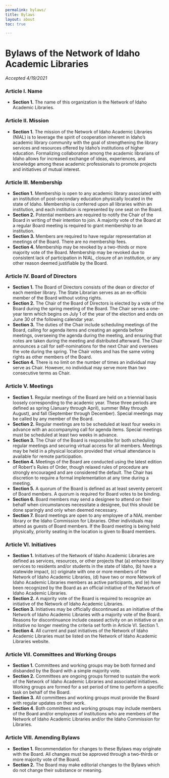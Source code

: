 ```yaml
---
permalink: bylaws/
title: Bylaws
layout: about
toc: true

---
```

# **Bylaws of the Network of Idaho Academic Libraries**

_Accepted 4/19/2021_

### **Article I.** Name

* **Section 1.** The name of this organization is the Network of Idaho Academic Libraries.

### **Article II.** Mission

* **Section 1.** The mission of the Network of Idaho Academic Libraries (NIAL) is to leverage the spirit of cooperation inherent in Idaho’s academic library community with the goal of strengthening the library services and resources offered by Idaho’s institutions of higher education. Formalizing collaboration among the academic librarians of Idaho allows for increased exchange of ideas, experiences, and knowledge among these academic professionals to promote projects and initiatives of mutual interest.

### **Article III.** Membership

* **Section 1.** Membership is open to any academic library associated with an institution of post-secondary education physically located in the state of Idaho. Membership is conferred upon all libraries within an institution, and each institution is represented by one seat on the Board.
* **Section 2.** Potential members are required to notify the Chair of the Board in writing of their intention to join. A majority vote of the Board at a regular Board meeting is required to grant membership to an institution.
* **Section 3.** Members are required to have regular representation at meetings of the Board. There are no membership fees.
* **Section 4.** Membership may be revoked by a two-thirds or more majority vote of the Board. Membership may be revoked due to consistent lack of participation in NIAL, closure of an institution, or any other reason deemed justifiable by the Board.

### **Article IV.** Board of Directors

* **Section 1.** The Board of Directors consists of the dean or director of each member library. The State Librarian serves as an ex-officio member of the Board without voting rights.
* **Section 2.** The Chair of the Board of Directors is elected by a vote of the Board during the spring meeting of the Board. The Chair serves a one-year term which begins on July 1 of the year of the election and ends on June 30 of the following calendar year.
* **Section 3.** The duties of the Chair include scheduling meetings of the Board, calling for agenda items and creating an agenda before meetings, overseeing the agenda during the meeting, and ensuring that notes are taken during the meeting and distributed afterward. The Chair announces a call for self-nominations for the next Chair and oversees the vote during the spring. The Chair votes and has the same voting rights as other members of the Board.
* **Section 4.** There is no limit on the number of times an individual may serve as Chair. However, no individual may serve more than two consecutive terms as Chair.

### **Article V.** Meetings

* **Section 1.** Regular meetings of the Board are held on a triennial basis loosely corresponding to the academic year. These three periods are defined as spring (January through April), summer (May through August), and fall (September through December). Special meetings may be called by any member of the Board.
* **Section 2.** Regular meetings are to be scheduled at least four weeks in advance with an accompanying call for agenda items. Special meetings must be scheduled at least two weeks in advance.
* **Section 3.** The Chair of the Board is responsible for both scheduling regular meetings and securing virtual access for all members. Meetings may be held in a physical location provided that virtual attendance is available for remote participation.
* **Section 4.** Meetings of the Board are conducted using the latest edition of Robert's Rules of Order, though relaxed rules of procedure are strongly encouraged and are considered the default. The Chair has discretion to require a formal implementation at any time during a meeting.
* **Section 5.** A quorum of the Board is defined as at least seventy percent of Board members. A quorum is required for Board votes to be binding.
* **Section 6.** Board members may send a designee to attend on their behalf when circumstances necessitate a designee, but this should be done sparingly and only when deemed necessary.
* **Section 7.** Board meetings are open to any employee of a NIAL member library or the Idaho Commission for Libraries. Other individuals may attend as guests of Board members. If the Board meeting is being held physically, priority seating in the location is given to Board members.

### **Article VI.** Initiatives

* **Section 1.** Initiatives of the Network of Idaho Academic Libraries are defined as services, resources, or other projects that (a) enhance library services to residents and/or students in the state of Idaho, (b) have a statewide impact, (c) originate with one or more members of the Network of Idaho Academic Libraries, (d) have two or more Network of Idaho Academic Libraries members as active participants, and (e) have been recognized by the Board as an official initiative of the Network of Idaho Academic Libraries.
* **Section 2.** A majority vote of the Board is required to recognize an initiative of the Network of Idaho Academic Libraries.
* **Section 3.** Initiatives may be officially discontinued as an initiative of the Network of Idaho Academic Libraries with a majority vote of the Board. Reasons for discontinuance include ceased activity on an initiative or an initiative no longer meeting the criteria set forth in Article VI. Section 1.
* **Section 4.** All current and past initiatives of the Network of Idaho Academic Libraries must be listed on the Network of Idaho Academic Libraries website.

### **Article VII.** Committees and Working Groups

* **Section 1.** Committees and working groups may be both formed and disbanded by the Board with a simple majority vote.
* **Section 2.** Committees are ongoing groups formed to sustain the work of the Network of Idaho Academic Libraries and associated initiatives. Working groups are formed for a set period of time to perform a specific task on behalf of the Board.
* **Section 3.** All committees and working groups must provide the Board with regular updates on their work.
* **Section 4**. Both committees and working groups may include members of the Board and/or employees of institutions who are members of the Network of Idaho Academic Libraries and/or the Idaho Commission for Libraries.

### **Article VIII.** Amending Bylaws

* **Section 1.** Recommendation for changes to these Bylaws may originate with the Board. All changes must be approved through a two-thirds or more majority vote of the Board.
* **Section 2.** The Board may make editorial changes to the Bylaws which do not change their substance or meaning.
